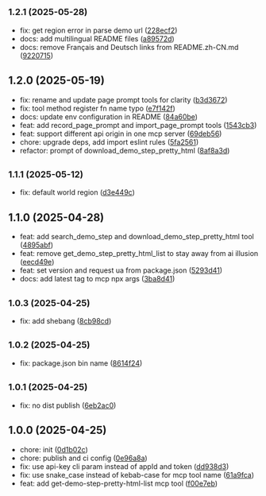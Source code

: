 ## <small>1.2.1 (2025-05-28)</small>

* fix: get region error in parse demo url ([228ecf2](https://github.com/DemoWayOfficial/mcp-server/commit/228ecf2))
* docs: add multilingual README files ([a89572d](https://github.com/DemoWayOfficial/mcp-server/commit/a89572d))
* docs: remove Français and Deutsch links from README.zh-CN.md ([9220715](https://github.com/DemoWayOfficial/mcp-server/commit/9220715))

## 1.2.0 (2025-05-19)

- fix: rename and update page prompt tools for clarity ([b3d3672](https://github.com/DemoWayOfficial/mcp-server/commit/b3d3672))
- fix: tool method register fn name typo ([e7f142f](https://github.com/DemoWayOfficial/mcp-server/commit/e7f142f))
- docs: update env configuration in README ([84a60be](https://github.com/DemoWayOfficial/mcp-server/commit/84a60be))
- feat: add record_page_prompt and import_page_prompt tools ([1543cb3](https://github.com/DemoWayOfficial/mcp-server/commit/1543cb3))
- feat: support different api origin in one mcp server ([69deb56](https://github.com/DemoWayOfficial/mcp-server/commit/69deb56))
- chore: upgrade deps, add import eslint rules ([5fa2561](https://github.com/DemoWayOfficial/mcp-server/commit/5fa2561))
- refactor: prompt of download_demo_step_pretty_html ([8af8a3d](https://github.com/DemoWayOfficial/mcp-server/commit/8af8a3d))

## <small>1.1.1 (2025-05-12)</small>

- fix: default world region ([d3e449c](https://github.com/DemoWayOfficial/mcp-server/commit/d3e449c))

## 1.1.0 (2025-04-28)

- feat: add search_demo_step and download_demo_step_pretty_html tool ([4895abf](https://github.com/DemoWayOfficial/mcp-server/commit/4895abf))
- feat: remove get_demo_step_pretty_html_list to stay away from ai illusion ([eecd49e](https://github.com/DemoWayOfficial/mcp-server/commit/eecd49e))
- feat: set version and request ua from package.json ([5293d41](https://github.com/DemoWayOfficial/mcp-server/commit/5293d41))
- docs: add latest tag to mcp npx args ([3ba8d41](https://github.com/DemoWayOfficial/mcp-server/commit/3ba8d41))

## <small>1.0.3 (2025-04-25)</small>

- fix: add shebang ([8cb98cd](https://github.com/DemoWayOfficial/mcp-server/commit/8cb98cd))

## <small>1.0.2 (2025-04-25)</small>

- fix: package.json bin name ([8614f24](https://github.com/DemoWayOfficial/mcp-server/commit/8614f24))

## <small>1.0.1 (2025-04-25)</small>

- fix: no dist publish ([6eb2ac0](https://github.com/DemoWayOfficial/mcp-server/commit/6eb2ac0))

## 1.0.0 (2025-04-25)

- chore: init ([0d1b02c](https://github.com/DemoWayOfficial/mcp-server/commit/0d1b02c))
- chore: publish and ci config ([0e96a8a](https://github.com/DemoWayOfficial/mcp-server/commit/0e96a8a))
- fix: use api-key cli param instead of appId and token ([dd938d3](https://github.com/DemoWayOfficial/mcp-server/commit/dd938d3))
- fix: use snake_case instead of kebab-case for mcp tool name ([61a9fca](https://github.com/DemoWayOfficial/mcp-server/commit/61a9fca))
- feat: add get-demo-step-pretty-html-list mcp tool ([f00e7eb](https://github.com/DemoWayOfficial/mcp-server/commit/f00e7eb))
